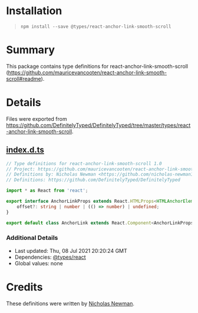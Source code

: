 # Installation
> `npm install --save @types/react-anchor-link-smooth-scroll`

# Summary
This package contains type definitions for react-anchor-link-smooth-scroll (https://github.com/mauricevancooten/react-anchor-link-smooth-scroll#readme).

# Details
Files were exported from https://github.com/DefinitelyTyped/DefinitelyTyped/tree/master/types/react-anchor-link-smooth-scroll.
## [index.d.ts](https://github.com/DefinitelyTyped/DefinitelyTyped/tree/master/types/react-anchor-link-smooth-scroll/index.d.ts)
````ts
// Type definitions for react-anchor-link-smooth-scroll 1.0
// Project: https://github.com/mauricevancooten/react-anchor-link-smooth-scroll#readme
// Definitions by: Nicholas Newman <https://github.com/nicholas-newman1>
// Definitions: https://github.com/DefinitelyTyped/DefinitelyTyped

import * as React from 'react';

export interface AnchorLinkProps extends React.HTMLProps<HTMLAnchorElement> {
    offset?: string | number | (() => number) | undefined;
}

export default class AnchorLink extends React.Component<AnchorLinkProps> {}

````

### Additional Details
 * Last updated: Thu, 08 Jul 2021 20:20:24 GMT
 * Dependencies: [@types/react](https://npmjs.com/package/@types/react)
 * Global values: none

# Credits
These definitions were written by [Nicholas Newman](https://github.com/nicholas-newman1).
